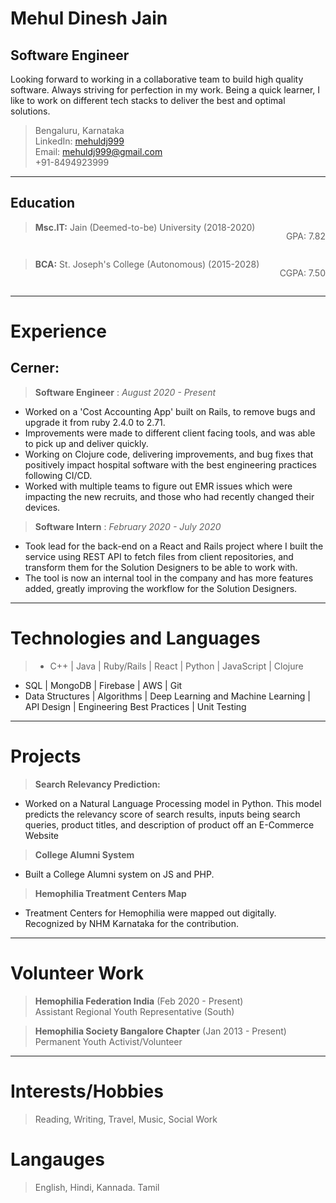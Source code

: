  **Mehul Dinesh Jain**
=======================
Software Engineer
-----------------------

Looking forward to working in a collaborative team to build high quality software. Always striving for perfection in my work. Being a quick learner, I like to work on different tech stacks to deliver the best and optimal solutions.


>Bengaluru, Karnataka<br>
LinkedIn: [mehuldj999](https://www.linkedin.com/in/mehuldjain/ "LinkedIn") <br>
Email: mehuldj999@gmail.com <br>
+91-8494923999

-------------------     ----------------------------

Education
---------

><div>
> <strong>Msc.IT:</strong> Jain (Deemed-to-be) University (2018-2020)<p style="float:right;">GPA: 7.82 </p> <br>
<div style="clear: both;"></div> </div>

><div>
> <strong>BCA:</strong> St. Joseph's College (Autonomous) (2015-2028) <p style="float:right;">CGPA: 7.50 </p> <br>
<div style="clear: both;"></div> </div>

-------------------     ----------------------------

# Experience #


## **Cerner**:

>**Software Engineer**
: *August 2020 - Present* <br>
* Worked on a 'Cost Accounting App' built on Rails, to remove bugs and upgrade it from ruby 2.4.0 to 2.71.
* Improvements were made to different client facing tools, and was able to pick up and deliver quickly.
* Working on Clojure code, delivering improvements, and bug fixes that positively impact hospital software with the best engineering practices following CI/CD.
* Worked with multiple teams to figure out EMR issues which were impacting the new recruits, and those who had recently changed their devices.

>**Software Intern**
: *February 2020 - July 2020* <br>
* Took lead for the back-end on a React and Rails project where I built the service using REST API to fetch files from client repositories, and transform them for the Solution Designers to be able to work with.
* The tool is now an internal tool in the company and has more features added, greatly improving the workflow for the Solution Designers.
>
--------- ---------------

# Technologies and Languages #
> * C++ | Java | Ruby/Rails | React | Python | JavaScript | Clojure
* SQL | MongoDB | Firebase | AWS | Git
* Data Structures | Algorithms | Deep Learning and Machine Learning | API Design | Engineering Best Practices | Unit Testing  
--------- ---------------

# Projects #

> **Search Relevancy Prediction:** <br>
* Worked on a Natural Language Processing model in Python. This model predicts the relevancy score of search results, inputs being search queries, product titles, and description of product off an E-Commerce Website

>**College Alumni System** <br>
 * Built a College Alumni system on JS and PHP.

 >**Hemophilia Treatment Centers Map** <br>
  * Treatment Centers for Hemophilia were mapped out digitally. Recognized by
NHM Karnataka for the contribution.

 --------- ---------------

# Volunteer Work #
> **Hemophilia Federation India** (Feb 2020 - Present) <br>
> Assistant Regional Youth Representative (South)

> **Hemophilia Society Bangalore Chapter** (Jan 2013 - Present) <br>
> Permanent Youth Activist/Volunteer  
----------------------------------------
# Interests/Hobbies #
> Reading, Writing, Travel, Music, Social Work

# Langauges #
> English, Hindi, Kannada. Tamil

